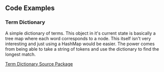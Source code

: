 ## Code Examples

### Term Dictionary

A simple dictionary of terms. This object in it's current state is basically a tree map where each word corresponds to a node. This itself isn't very interesting and just using a HashMap would be easier. The power comes from being able to take a string of tokens and use the dictionary to find the longest match.

[Term Dictionary Source Package](https://github.com/tmallery/Personal/tree/master/Java/src/main/java/tgm/dictionary)
